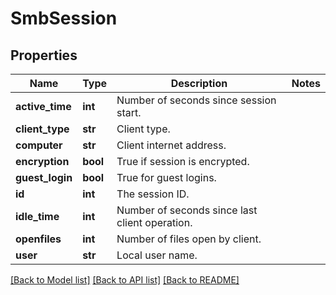# SmbSession

## Properties
Name | Type | Description | Notes
------------ | ------------- | ------------- | -------------
**active_time** | **int** | Number of seconds since session start. | 
**client_type** | **str** | Client type. | 
**computer** | **str** | Client internet address. | 
**encryption** | **bool** | True if session is encrypted. | 
**guest_login** | **bool** | True for guest logins. | 
**id** | **int** | The session ID. | 
**idle_time** | **int** | Number of seconds since last client operation. | 
**openfiles** | **int** | Number of files open by client. | 
**user** | **str** | Local user name. | 

[[Back to Model list]](../README.md#documentation-for-models) [[Back to API list]](../README.md#documentation-for-api-endpoints) [[Back to README]](../README.md)


